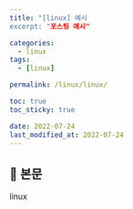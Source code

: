 ```yaml
---
title: "[linux] 예시
excerpt: "포스팅 예시"

categories:
  - linux
tags:
  - [linux]

permalink: /linux/linux/

toc: true
toc_sticky: true

date: 2022-07-24
last_modified_at: 2022-07-24
---
```


## 🦥 본문

linux
